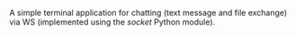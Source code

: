 A simple terminal application for chatting (text message and file exchange) via WS (implemented using the _socket_ Python module).
